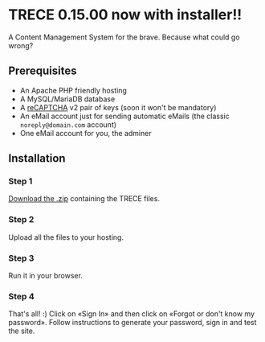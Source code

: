 # TRECE 0.15.00 now with installer!!
A Content Management System for the brave. Because what could go wrong?

## Prerequisites

- An Apache PHP friendly hosting
- A MySQL/MariaDB database
- A [reCAPTCHA](https://google.com/recaptcha) v2 pair of keys (soon it won't be mandatory)
- An eMail account just for sending automatic eMails (the classic `noreply@domain.com` account)
- One eMail account for you, the adminer

## Installation

### Step 1

[Download the .zip](https://github.com/quenerapu/TRECE/archive/master.zip "Download the .zip") containing the TRECE files.

### Step 2

Upload all the files to your hosting.

### Step 3

Run it in your browser.

### Step 4

That's all! :) Click on «Sign In» and then click on «Forgot or don't know my password». Follow instructions to generate your password, sign in and test the site.
